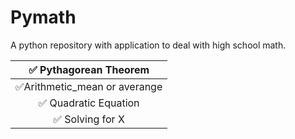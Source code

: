# Pymath
A python repository with application to deal with high school math.


|                 ✅ Pythagorean Theorem                       |
|:------------------------------------------------------------:| 
|              ✅Arithmetic_mean or averange                     |
|                 ✅ Quadratic Equation                          |
|                 ✅ Solving for X                               |

